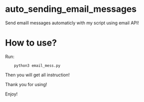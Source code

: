 # auto_sending_email_messages

 Send emaill messages automaticly with my script using email API!
 
# How to use?

Run:

        python3 email_mess.py
       
Then you will get all instruction!

Thank you for using!

Enjoy!
